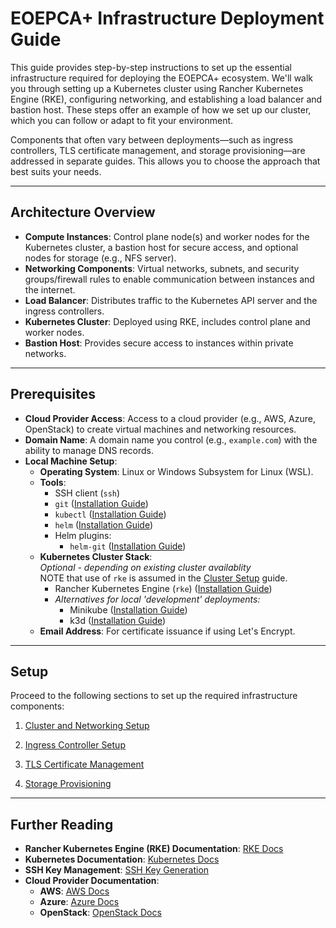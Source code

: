 # EOEPCA+ Infrastructure Deployment Guide

This guide provides step-by-step instructions to set up the essential infrastructure required for deploying the EOEPCA+ ecosystem. We'll walk you through setting up a Kubernetes cluster using Rancher Kubernetes Engine (RKE), configuring networking, and establishing a load balancer and bastion host. These steps offer an example of how we set up our cluster, which you can follow or adapt to fit your environment.

Components that often vary between deployments—such as ingress controllers, TLS certificate management, and storage provisioning—are addressed in separate guides. This allows you to choose the approach that best suits your needs.

---

## Architecture Overview

- **Compute Instances**: Control plane node(s) and worker nodes for the Kubernetes cluster, a bastion host for secure access, and optional nodes for storage (e.g., NFS server).
- **Networking Components**: Virtual networks, subnets, and security groups/firewall rules to enable communication between instances and the internet.
- **Load Balancer**: Distributes traffic to the Kubernetes API server and the ingress controllers.
- **Kubernetes Cluster**: Deployed using RKE, includes control plane and worker nodes.
- **Bastion Host**: Provides secure access to instances within private networks.

---

## Prerequisites

- **Cloud Provider Access**: Access to a cloud provider (e.g., AWS, Azure, OpenStack) to create virtual machines and networking resources.
- **Domain Name**: A domain name you control (e.g., `example.com`) with the ability to manage DNS records.
- **Local Machine Setup**:
    - **Operating System**: Linux or Windows Subsystem for Linux (WSL).
    - **Tools**:
        - SSH client (`ssh`)
        - `git` ([Installation Guide](https://git-scm.com/book/en/v2/Getting-Started-Installing-Git))
        - `kubectl` ([Installation Guide](https://kubernetes.io/docs/tasks/tools/))
        - `helm` ([Installation Guide](https://helm.sh/docs/intro/install/))
        - Helm plugins:<br>
            - `helm-git` ([Installation Guide](https://github.com/aslafy-z/helm-git?tab=readme-ov-file#install))
    - **Kubernetes Cluster Stack**:<br>
        _Optional - depending on existing cluster availablity_<br>
        NOTE that use of `rke` is assumed in the [Cluster Setup](./kubernetes-cluster-and-networking.md) guide.<br>
        - Rancher Kubernetes Engine (`rke`) ([Installation Guide](https://rancher.com/docs/rke/latest/en/installation/))
        - _Alternatives for local 'development' deployments:_
            - Minikube ([Installation Guide](https://minikube.sigs.k8s.io/docs/start))
            - k3d ([Installation Guide](https://k3d.io/#installation))
    - **Email Address**: For certificate issuance if using Let's Encrypt.

---

## Setup
Proceed to the following sections to set up the required infrastructure components:

1. [Cluster and Networking Setup](kubernetes-cluster-and-networking.md)

2. [Ingress Controller Setup](ingress-controller.md)

3. [TLS Certificate Management](tls/overview.md)
4. [Storage Provisioning](storage/storage-classes.md)

---

## Further Reading

- **Rancher Kubernetes Engine (RKE) Documentation**: [RKE Docs](https://rancher.com/docs/rke/latest/en/)
- **Kubernetes Documentation**: [Kubernetes Docs](https://kubernetes.io/docs/home/)
- **SSH Key Management**: [SSH Key Generation](https://www.ssh.com/academy/ssh/keygen)
- **Cloud Provider Documentation**:
  - **AWS**: [AWS Docs](https://docs.aws.amazon.com/)
  - **Azure**: [Azure Docs](https://docs.microsoft.com/en-us/azure/)
  - **OpenStack**: [OpenStack Docs](https://docs.openstack.org/)
